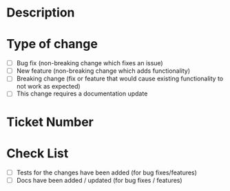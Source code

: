 # Description

<!---Please include a summary of the changes and the related issue. Please also include relevant motivation and context. List any dependencies that are required for this change.-->

# Type of change

<!---Please delete options that are not relevant.-->

- [ ] Bug fix (non-breaking change which fixes an issue)
- [ ] New feature (non-breaking change which adds functionality)
- [ ] Breaking change (fix or feature that would cause existing functionality to not work as expected)
- [ ] This change requires a documentation update

# Ticket Number

<!---E.g., #{number}.-->

# Check List

- [ ] Tests for the changes have been added (for bug fixes/features)
- [ ] Docs have been added / updated (for bug fixes / features)

